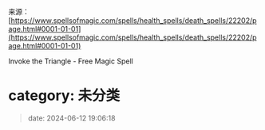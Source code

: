 来源：[https://www.spellsofmagic.com/spells/health_spells/death_spells/22202/page.html#0001-01-01](https://www.spellsofmagic.com/spells/health_spells/death_spells/22202/page.html#0001-01-01)

<!--yml

-->

Invoke the Triangle - Free Magic Spell

# category: 未分类

> date: 2024-06-12 19:06:18
